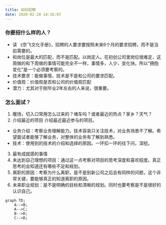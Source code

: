 ```yaml
---
title: 如何招聘
date: 2020-02-28 14:16:07
---
```


### 你要招什么样的人？
- 读 《奈飞文化手册》，招聘的人要求要按照未来6个月的要求招聘，而不是当前需要的。
- 和岗位是最大的匹配，而不是匹配。以岗定人。在初创公司里岗位很难定，这周做的和下周做的事情可能完全不一样，事情多，人少，变化快。所以“拥抱变化”是一个必须要考察的。
- 技术要求：能做事情，技术是不是和公司的要求匹配。
- 价值观：价值观是否和公司的价值观匹配
- 潜力：尤其对于刚毕业2年左右的人来说，很重要。

### 怎么面试？
1. 暖场，切入口常用怎么过来的？堵车吗？或者最近的热点？家乡？天气？
2. 介绍最近的项目
介绍最近最近参与的项目。
- 业务介绍：考察业务理解能力。技术容易只关注技术，对业务场景不了解。希望面试者能够了解业务，对整体的业务有了解到熟悉。
- 技术：使用到的技术的介绍和选择的原因。一环扣一环的往下问，深挖。
3. 最有成就感的事情
4. 未达到自己理想的项目：通过这一点考察对项目的思考深度和喜欢程度。真正思考的会知道还有哪些不足和规划。
5. 离职的原因：考察为什么离职，是不是到新公司之后会有同样的问题，这个非常关键，要能够真正的知道离职的原因。
6. 未来职业规划：是不是明确的目标和清晰的规划。同时也要考察是不是很好的认识自己。



```mermaid
graph TD;
    A-->B;
    A-->C;
    B-->D;
    C-->D;
```